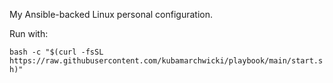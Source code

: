 My Ansible-backed Linux personal configuration.

Run with:

```bash -c "$(curl -fsSL https://raw.githubusercontent.com/kubamarchwicki/playbook/main/start.sh)"```
